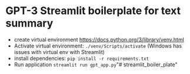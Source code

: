 # GPT-3 Streamlit boilerplate for text summary
  
- create virtual environment https://docs.python.org/3/library/venv.html
- Activate virtual environment: `./venv/Scripts/activate`
(Windows has issues with virtual env with Streamlit)
- install dependencies: `pip install -r requirements.txt`
- Run application `streamlit run gpt_app.py`"# streamlit_boiler_plate" 

